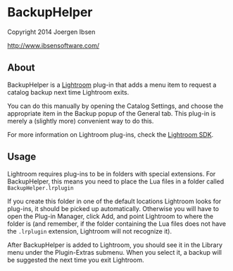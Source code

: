 
BackupHelper
============

Copyright 2014 Joergen Ibsen

<http://www.ibsensoftware.com/>


About
-----

BackupHelper is a [Lightroom][] plug-in that adds a menu item to request a
catalog backup next time Lightroom exits.

You can do this manually by opening the Catalog Settings, and choose the
appropriate item in the Backup popup of the General tab. This plug-in is
merely a (slightly more) convenient way to do this.

For more information on Lightroom plug-ins, check the [Lightroom SDK][SDK].

[Lightroom]: http://www.adobe.com/products/photoshop-lightroom.html
[SDK]: http://www.adobe.com/devnet/photoshoplightroom.html


Usage
-----

Lightroom requires plug-ins to be in folders with special extensions. For
BackupHelper, this means you need to place the Lua files in a folder called
`BackupHelper.lrplugin`

If you create this folder in one of the default locations Lightroom looks for
plug-ins, it should be picked up automatically. Otherwise you will have to
open the Plug-in Manager, click Add, and point Lightroom to where the folder
is (and remember, if the folder containing the Lua files does not have the
`.lrplugin` extension, Lightroom will not recognize it).

After BackupHelper is added to Lightroom, you should see it in the Library
menu under the Plugin-Extras submenu. When you select it, a backup will be
suggested the next time you exit Lightroom.
